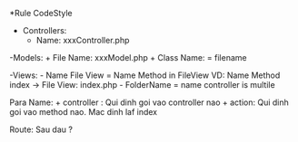 *Rule CodeStyle
- Controllers:
    + Name: xxxController.php

-Models:
    + File Name: xxxModel.php
    + Class Name:  = filename

-Views:
    - Name File View = Name Method in FileView
        VD: Name Method index -> File View: index.php
    - FolderName = name controller is multile

Para Name:
    + controller :  Qui dinh goi vao controller nao
    + action: Qui dinh goi vao method nao. Mac dinh laf index

Route: Sau dau ?    